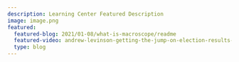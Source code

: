 ```yaml
---
description: Learning Center Featured Description
image: image.png
featured:
  featured-blog: 2021/01-08/what-is-macroscope/readme
  featured-video: andrew-levinson-getting-the-jump-on-election-results-data/readme
  type: blog
---
```

